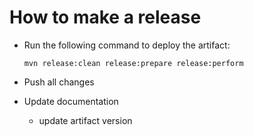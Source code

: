 How to make a release
=====================

* Run the following command to deploy the artifact:

  ```
  mvn release:clean release:prepare release:perform
  ```

* Push all changes

* Update documentation

  * update artifact version

